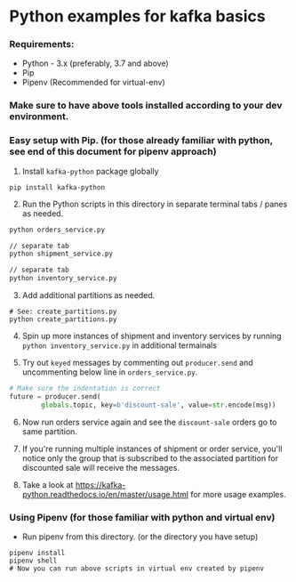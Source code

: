 
# Python examples for kafka basics

### Requirements:

* Python - 3.x (preferably, 3.7 and above)
* Pip 
* Pipenv (Recommended for virtual-env)

### Make sure to have above tools installed according to your dev environment.

### Easy setup with Pip. (for those already familiar with python, see end of this document for pipenv approach)

1. Install `kafka-python` package globally

```
pip install kafka-python
```

2. Run the Python scripts in this directory in separate terminal tabs / panes as needed.

```bash
python orders_service.py

// separate tab
python shipment_service.py

// separate tab
python inventory_service.py
```

3. Add additional partitions as needed.

```
# See: create_partitions.py
python create_partitions.py
```

4. Spin up more instances of shipment and inventory services by running `python inventory_service.py` in additional termainals

5. Try out `keyed` messages by commenting out `producer.send` and uncommenting below line in `orders_service.py`. 

```py
# Make sure the indentation is correct
future = producer.send(
        globals.topic, key=b'discount-sale', value=str.encode(msg))
```

6. Now run orders service again and see the `discount-sale` orders go to same partition. 

7. If you're running multiple instances of shipment or order service, you'll notice only the group that is subscribed to the associated partition for discounted sale will receive the messages.

8. Take a look at https://kafka-python.readthedocs.io/en/master/usage.html for more usage examples.


### Using Pipenv (for those familiar with python and virtual env)

* Run pipenv from this directory. (or the directory you have setup)

```
pipenv install 
pipenv shell
# Now you can run above scripts in virtual env created by pipenv
```
